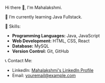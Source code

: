 Hi there 👋, I'm Mahalakshmi.

🌱 I’m currently learning Java Fullstack.

🎯 Skills:

- **Programming Languages:** Java, JavaScript
- **Web Development:** HTML, CSS, React
- **Database:** MySQL
- **Version Control:** Git, GitHub

📞 Contact Me:

- LinkedIn: [Mahalakshmi's LinkedIn Profile](https://www.linkedin.com/in/mahalakshmi-b-s-098a92213)
- Email: [youremail@example.com](mailto:youremail@example.com)
